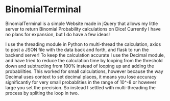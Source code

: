 # BinomialTerminal
BinomialTerminal is a simple Website made in jQuery that allows my little server to return Binomial Probability calculations on Dice!
Currently I have no plans for expansion, but I do have a few ideas!

I use the threading module in Python to multi-thread the calculation, axios to post a JSON file with the data back and forth, and flask to run the backend server!
To keep the calculation accurate I use the Decimal module, and have tried to reduce the calculation time by looping from the threshold down and subtracting from 100% instead of looping up and adding the probablilties. 
This worked for small calculations, however because the way Decimal uses context to set decimal places, it means you lose accuracy significantly for very small probablities in the range of 10^-8 or however large you
set the precision. So instead I settled with multi-threading the process by spliting the loop in two.

